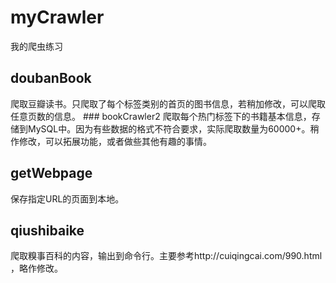 # myCrawler
我的爬虫练习

## doubanBook
爬取豆瓣读书。只爬取了每个标签类别的首页的图书信息，若稍加修改，可以爬取任意页数的信息。
    ### bookCrawler2
    爬取每个热门标签下的书籍基本信息，存储到MySQL中。因为有些数据的格式不符合要求，实际爬取数量为60000+。稍作修改，可以拓展功能，或者做些其他有趣的事情。

## getWebpage
保存指定URL的页面到本地。

## qiushibaike
爬取糗事百科的内容，输出到命令行。主要参考http://cuiqingcai.com/990.html ，略作修改。
